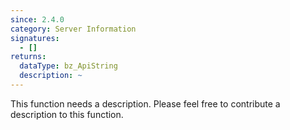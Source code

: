 ```yaml
---
since: 2.4.0
category: Server Information
signatures:
  - []
returns:
  dataType: bz_ApiString
  description: ~
---
```


This function needs a description. Please feel free to contribute a description to this function.
